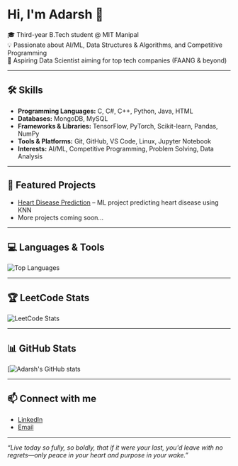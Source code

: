 # Hi, I'm Adarsh 👋

🎓 Third-year B.Tech student @ MIT Manipal  
💡 Passionate about AI/ML, Data Structures & Algorithms, and Competitive Programming  
🚀 Aspiring Data Scientist aiming for top tech companies (FAANG & beyond)

---

## 🛠️ Skills
- **Programming Languages:** C, C#, C++, Python, Java, HTML
- **Databases:** MongoDB, MySQL
- **Frameworks & Libraries:** TensorFlow, PyTorch, Scikit-learn, Pandas, NumPy  
- **Tools & Platforms:** Git, GitHub, VS Code, Linux, Jupyter Notebook  
- **Interests:** AI/ML, Competitive Programming, Problem Solving, Data Analysis  

---

## 📂 Featured Projects      
- [Heart Disease Prediction](https://github.com/adars-h-agrawal/heart-disease-prediction) – ML project predicting heart disease using KNN 
- More projects coming soon...

---

## 💻 Languages & Tools
![Top Languages](https://github-readme-stats.vercel.app/api/top-langs/?username=adars-h-agrawal&layout=compact&theme=radical)

---

## 🏆 LeetCode Stats
![LeetCode Stats](https://leetcard.jacoblin.cool/adarsh_a_grawal?theme=dark&font=JetBrains%20Mono)

---

## 📊 GitHub Stats
[![Adarsh's GitHub stats](https://github-readme-stats.vercel.app/api?username=adars-h-agrawal&show_icons=true&theme=github_dark)

---

## 📫 Connect with me
- [LinkedIn](https://www.linkedin.com/in/adarsh-agrawal-76665a222/)  
- [Email](mailto:agrawaladarsh2005@gmail.com)  

---

*“Live today so fully, so boldly, that if it were your last, you'd leave with no regrets—only peace in your heart and purpose in your wake.”*
